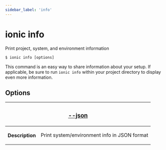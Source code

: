 ```yaml
---
sidebar_label: 'info'
---
```


# ionic info

Print project, system, and environment information

```shell
$ ionic info [options]
```

This command is an easy way to share information about your setup. If applicable, be sure to run `ionic info` within your project directory to display even more information.

## Options

<table className="reference-table">
  <thead>
    <tr>
      <th colSpan="2">
        <h3>
          <a href="#option-json" id="option-json">
            --json
          </a>
        </h3>
      </th>
    </tr>
  </thead>
  <tbody>
    <tr>
      <th>Description</th>
      <td>
        <p>Print system/environment info in JSON format</p>
      </td>
    </tr>
  </tbody>
</table>
